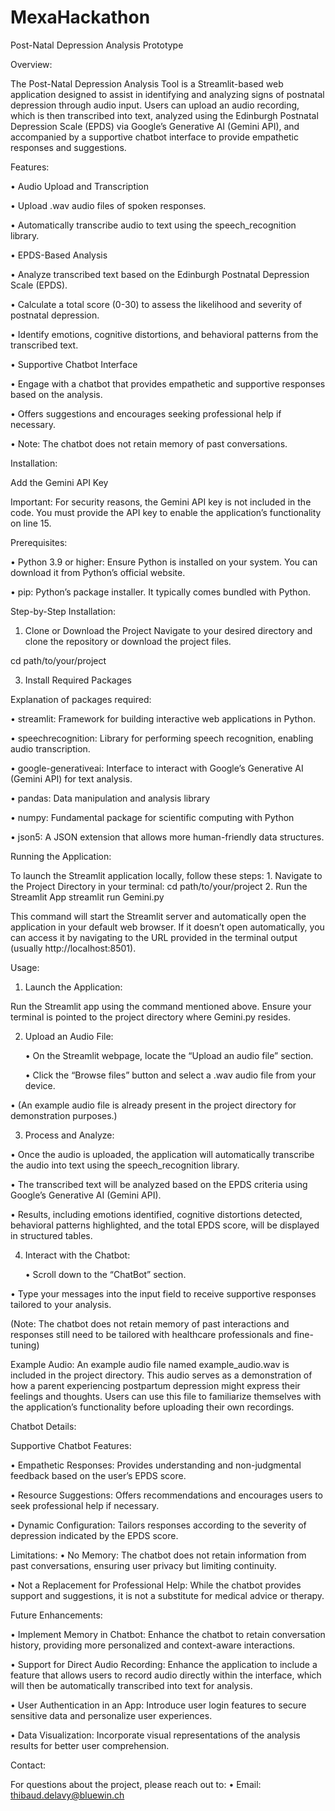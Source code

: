 # MexaHackathon

Post-Natal Depression Analysis Prototype

Overview:

The Post-Natal Depression Analysis Tool is a Streamlit-based web application designed to assist in identifying and analyzing signs of postnatal depression through audio input. Users can upload an audio recording, which is then transcribed into text, analyzed using the Edinburgh Postnatal Depression Scale (EPDS) via Google’s Generative AI (Gemini API), and accompanied by a supportive chatbot interface to provide empathetic responses and suggestions.

Features:
	
  •	Audio Upload and Transcription
	
 •	Upload .wav audio files of spoken responses.
	
 •	Automatically transcribe audio to text using the speech_recognition library.
	
 •	EPDS-Based Analysis
  
  •	Analyze transcribed text based on the Edinburgh Postnatal Depression Scale (EPDS).
  
  •	Calculate a total score (0-30) to assess the likelihood and severity of postnatal depression.
  
  •	Identify emotions, cognitive distortions, and behavioral patterns from the transcribed text.
	
 •	Supportive Chatbot Interface
  
  •	Engage with a chatbot that provides empathetic and supportive responses based on the analysis.
	
 •	Offers suggestions and encourages seeking professional help if necessary.
	
 •	Note: The chatbot does not retain memory of past conversations.


Installation:

Add the Gemini API Key

Important: For security reasons, the Gemini API key is not included in the code. You must provide the API key to enable the application’s functionality on line 15.

Prerequisites:

•	Python 3.9 or higher: Ensure Python is installed on your system. You can download it from Python’s official website.

•	pip: Python’s package installer. It typically comes bundled with Python.

Step-by-Step Installation:
	
1.	Clone or Download the Project
Navigate to your desired directory and clone the repository or download the project files.

cd path/to/your/project

3.	Install Required Packages


Explanation of packages required:

•	streamlit: Framework for building interactive web applications in Python.

•	speechrecognition: Library for performing speech recognition, enabling audio transcription.

•	google-generativeai: Interface to interact with Google’s Generative AI (Gemini API) for text analysis.

•	pandas: Data manipulation and analysis library

•	numpy: Fundamental package for scientific computing with Python
	
 •	json5: A JSON extension that allows more human-friendly data structures.

Running the Application:

To launch the Streamlit application locally, follow these steps:
	1.	Navigate to the Project Directory in your terminal:
cd path/to/your/project
	2.	Run the Streamlit App
streamlit run Gemini.py

This command will start the Streamlit server and automatically open the application in your default web browser. If it doesn’t open automatically, you can access it by navigating to the URL provided in the terminal output (usually http://localhost:8501).

Usage:

1. Launch the Application:
   
Run the Streamlit app using the command mentioned above. Ensure your terminal is pointed to the project directory where Gemini.py resides.

2. Upload an Audio File:
   
	•	On the Streamlit webpage, locate the “Upload an audio file” section.

	•	Click the “Browse files” button and select a .wav audio file from your device.

•	(An example audio file is already present in the project directory for demonstration purposes.)

3. Process and Analyze:
   
  •	Once the audio is uploaded, the application will automatically transcribe the audio into text using the speech_recognition library.
  
  •	The transcribed text will be analyzed based on the EPDS criteria using Google’s Generative AI (Gemini API).
  
  •	Results, including emotions identified, cognitive distortions detected, behavioral patterns highlighted, and the total EPDS score, will be displayed in structured tables.

4. Interact with the Chatbot:

	•	Scroll down to the “ChatBot” section.

  •	Type your messages into the input field to receive supportive responses tailored to your analysis.
  
  (Note: The chatbot does not retain memory of past interactions and responses still need to be tailored with healthcare professionals and fine-tuning)

Example Audio: 
An example audio file named example_audio.wav is included in the project directory. This audio serves as a demonstration of how a parent experiencing postpartum depression might express their feelings and thoughts. Users can use this file to familiarize themselves with the application’s functionality before uploading their own recordings.

Chatbot Details:

Supportive Chatbot Features:

•	Empathetic Responses: Provides understanding and non-judgmental feedback based on the user’s EPDS score.

•	Resource Suggestions: Offers recommendations and encourages users to seek professional help if necessary.

•	Dynamic Configuration: Tailors responses according to the severity of depression indicated by the EPDS score.

Limitations: 
	•	No Memory: The chatbot does not retain information from past conversations, ensuring user privacy but limiting continuity.
	
 •	Not a Replacement for Professional Help: While the chatbot provides support and suggestions, it is not a substitute for medical advice or therapy.

Future Enhancements:

•	Implement Memory in Chatbot: Enhance the chatbot to retain conversation history, providing more personalized and context-aware interactions.

•	Support for Direct Audio Recording: Enhance the application to include a feature that allows users to record audio directly within the interface, which will then be automatically transcribed into text for analysis.

•	User Authentication in an App: Introduce user login features to secure sensitive data and personalize user experiences.

•	Data Visualization: Incorporate visual representations of the analysis results for better user comprehension.













Contact:

For questions about the project, please reach out to:
	•	Email: thibaud.delavy@bluewin.ch
